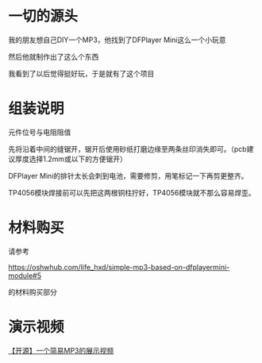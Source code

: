 # 一切的源头

我的朋友想自己DIY一个MP3，他找到了DFPlayer Mini这么一个小玩意

然后他就制作出了这么个东西

我看到了以后觉得挺好玩，于是就有了这个项目

# 组装说明

元件位号与电阻阻值

先将沿着中间的缝锯开，锯开后使用砂纸打磨边缘至两条丝印消失即可。（pcb建议厚度选择1.2mm或以下的方便锯开）

DFPlayer Mini的排针太长会刺到电池，需要修剪，用笔标记一下再剪更整齐。

TP4056模块焊接前可以先把这两根铜柱拧好，TP4056模块就不那么容易焊歪。

# 材料购买

请参考

https://oshwhub.com/life_hxd/simple-mp3-based-on-dfplayermini-module#5

的材料购买部分
# 演示视频

[【开源】一个简易MP3的展示视频](https://www.bilibili.com/video/BV132HSe3EBA/)
